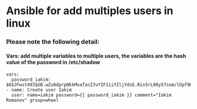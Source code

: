 # Ansible for add multiples users in linux

### Please note the following detail:
#### Vars: add multiple variables to multiple users, the variables are the hash value of the password in /etc/shadow
    vars:
      password_iakim: $6$JFwst493$GB.wZu0dprpNkkMxaTacI3vYIF1iiYIljYdsE.Ris5rL80y57som/lDpf9HrdSxa86nb/7PmY8rpjhPON5Jx.0
    - name: Create user Iakim
      user: name=iakim password={{ password_iakim }} comment="Iakim Romanov" group=wheel
